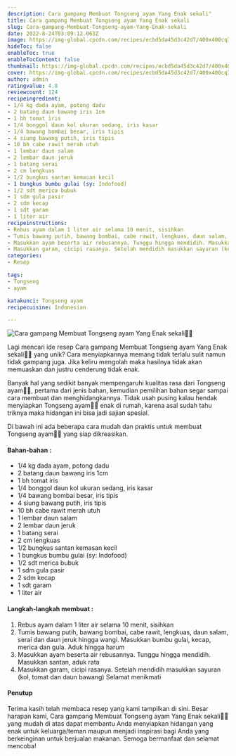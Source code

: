 ```yaml
---
description: Cara gampang Membuat Tongseng ayam Yang Enak sekali"
title: Cara gampang Membuat Tongseng ayam Yang Enak sekali
slug: Cara-gampang-Membuat-Tongseng-ayam-Yang-Enak-sekali
date: 2022-8-24T03:09:12.063Z
image: https://img-global.cpcdn.com/recipes/ecbd5da45d3c42d7/400x400cq70/photo.jpg
hideToc: false
enableToc: true
enableTocContent: false
thumbnail: https://img-global.cpcdn.com/recipes/ecbd5da45d3c42d7/400x400cq70/photo.jpg
cover: https://img-global.cpcdn.com/recipes/ecbd5da45d3c42d7/400x400cq70/photo.jpg
author: admin
ratingvalue: 4.8
reviewcount: 124
recipeingredient:
- 1/4 kg dada ayam, potong dadu
- 2 batang daun bawang iris 1cm
- 1 bh tomat iris
- 1/4 bonggol daun kol ukuran sedang, iris kasar
- 1/4 bawang bombai besar, iris tipis
- 4 siung bawang putih, iris tipis
- 10 bh cabe rawit merah utuh
- 1 lembar daun salam
- 2 lembar daun jeruk
- 1 batang serai
- 2 cm lengkuas
- 1/2 bungkus santan kemasan kecil
- 1 bungkus bumbu gulai (sy: Indofood)
- 1/2 sdt merica bubuk
- 1 sdm gula pasir
- 2 sdm kecap
- 1 sdt garam
- 1 liter air
recipeinstructions:
- Rebus ayam dalam 1 liter air selama 10 menit, sisihkan
- Tumis bawang putih, bawang bombai, cabe rawit, lengkuas, daun salam, serai dan daun jeruk hingga wangi. Masukkan bumbu gulai, kecap, merica dan gula. Aduk hingga harum
- Masukkan ayam beserta air rebusannya. Tunggu hingga mendidih. Masukkan santan, aduk rata
- Masukkan garam, cicipi rasanya. Setelah mendidih masukkan sayuran (kol, tomat dan daun bawang) Selamat menikmati
categories:
- Resep

tags:
- Tongseng
- ayam

katakunci: Tongseng ayam
recipecuisine: Indonesian

---
```


![Cara gampang Membuat Tongseng ayam Yang Enak sekali👩‍🍳](https://img-global.cpcdn.com/recipes/ecbd5da45d3c42d7/400x400cq70/photo.jpg)

Lagi mencari ide resep Cara gampang Membuat Tongseng ayam Yang Enak sekali👩‍🍳 yang unik? Cara menyiapkannya memang tidak terlalu sulit namun tidak gampang juga. Jika keliru mengolah maka hasilnya tidak akan memuaskan dan justru cenderung tidak enak.

Banyak hal yang sedikit banyak mempengaruhi kualitas rasa dari Tongseng ayam👩‍🍳, pertama dari jenis bahan, kemudian pemilihan bahan segar sampai cara membuat dan menghidangkannya. Tidak usah pusing kalau hendak menyiapkan Tongseng ayam👩‍🍳 enak di rumah, karena asal sudah tahu triknya maka hidangan ini bisa jadi sajian spesial.

Di bawah ini ada beberapa cara mudah dan praktis untuk membuat Tongseng ayam👩‍🍳 yang siap dikreasikan.

<!--inarticleads1-->

#### Bahan-bahan :

- 1/4 kg dada ayam, potong dadu
- 2 batang daun bawang iris 1cm
- 1 bh tomat iris
- 1/4 bonggol daun kol ukuran sedang, iris kasar
- 1/4 bawang bombai besar, iris tipis
- 4 siung bawang putih, iris tipis
- 10 bh cabe rawit merah utuh
- 1 lembar daun salam
- 2 lembar daun jeruk
- 1 batang serai
- 2 cm lengkuas
- 1/2 bungkus santan kemasan kecil
- 1 bungkus bumbu gulai (sy: Indofood)
- 1/2 sdt merica bubuk
- 1 sdm gula pasir
- 2 sdm kecap
- 1 sdt garam
- 1 liter air

<!--inarticleads2-->

#### Langkah-langkah membuat :

1. Rebus ayam dalam 1 liter air selama 10 menit, sisihkan
1. Tumis bawang putih, bawang bombai, cabe rawit, lengkuas, daun salam, serai dan daun jeruk hingga wangi. Masukkan bumbu gulai, kecap, merica dan gula. Aduk hingga harum
1. Masukkan ayam beserta air rebusannya. Tunggu hingga mendidih. Masukkan santan, aduk rata
1. Masukkan garam, cicipi rasanya. Setelah mendidih masukkan sayuran (kol, tomat dan daun bawang) Selamat menikmati

#### Penutup

Terima kasih telah membaca resep yang kami tampilkan di sini. Besar harapan kami, Cara gampang Membuat Tongseng ayam Yang Enak sekali👩‍🍳 yang mudah di atas dapat membantu Anda menyiapkan hidangan yang enak untuk keluarga/teman maupun menjadi inspirasi bagi Anda yang berkeinginan untuk berjualan makanan. Semoga bermanfaat dan selamat mencoba!
